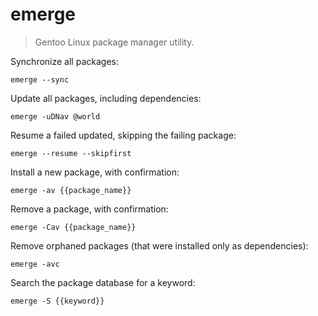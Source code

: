 emerge
======

> Gentoo Linux package manager utility.

Synchronize all packages:

    emerge --sync

Update all packages, including dependencies:

    emerge -uDNav @world

Resume a failed updated, skipping the failing package:

    emerge --resume --skipfirst

Install a new package, with confirmation:

    emerge -av {{package_name}}

Remove a package, with confirmation:

    emerge -Cav {{package_name}}

Remove orphaned packages (that were installed only as dependencies):

    emerge -avc

Search the package database for a keyword:

    emerge -S {{keyword}}
